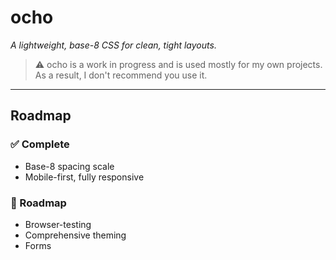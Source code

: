 # ocho  
*A lightweight, base-8 CSS for clean, tight layouts.*

> ⚠️ ocho is a work in progress and is used mostly for my own projects. As a result, I don't recommend you use it.
---

## Roadmap
### ✅ Complete
- Base-8 spacing scale
- Mobile-first, fully responsive

### 🚧 Roadmap
- Browser-testing
- Comprehensive theming
- Forms
